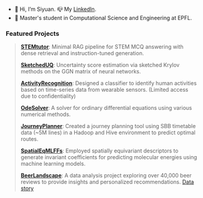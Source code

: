 - 👋 Hi, I’m Siyuan. 📪 My [LinkedIn](https://www.linkedin.com/in/siyuan-cheng-65b979352/).
- 📖 Master's student in Computational Science and Engineering at EPFL.
  

### Featured Projects
> **[STEMtutor](https://github.com/sucharush/qwen-rag-mcqa)**: Minimal RAG pipeline for STEM MCQ answering with dense retrieval and instruction-tuned generation.
>
> **[SketchedUQ](https://github.com/sucharush/sketched-uncertainty-score)**: Uncertainty score estimation via sketched Krylov methods on the GGN matrix of neural networks.
>
> **[ActivityRecognition](https://github.com/EPFL-ICE/Activity-recognition)**: Designed a classifier to identify human activities based on time-series data from wearable sensors. (Limited access due to confidentiality)
>
> **[OdeSolver](https://github.com/sucharush/ODE-solvers)**: A solver for ordinary differential equations using various numerical methods.
> 
> **[JourneyPlanner](https://github.com/sucharush/Robust-journey-planner)**: Created a journey planning tool using SBB timetable data (~5M lines) in a Hadoop and Hive environment to predict optimal routes.
> 
> **[SpatialEqMLFFs](https://github.com/CS-433/ml-project-2-cross-entropy)**: Employed spatially equivariant descriptors to generate invariant coefficients for predicting molecular energies using machine learning models.
> 
> **[BeerLandscape](https://github.com/sucharush/ada-2023-project-badanalysist)**: A data analysis project exploring over 40,000 beer reviews to provide insights and personalized recommendations. [Data story](https://epfl-ada.github.io/ada-2023-project-badanalysist/)
>
<!---
> **[ParallelNyström](https://github.com/sucharush/parallel-Nystrom)**: A parallel version of the Nyström approximation with Gaussian and SRHT sketching.
--->

<!---
sucharush/sucharush is a ✨ special ✨ repository because its `README.md` (this file) appears on your GitHub profile.
You can click the Preview link to take a look at your changes.
--->
